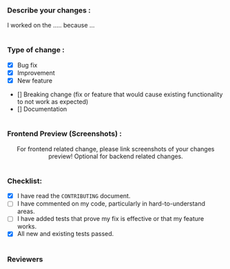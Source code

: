 ### Describe your changes :
<!-- Explain what you have done & tag your assigned issue !-->
I worked on the ..... because ...

#
### Type of change :
<!-- You should choose 1 option and delete options that aren't relevant -->
- [x] Bug fix
- [x] Improvement
- [x] New feature
- [] Breaking change (fix or feature that would cause existing functionality to not work as expected)
- [] Documentation

#
### Frontend Preview (Screenshots) :
<p align="center">For frontend related change, please link screenshots of your changes preview! Optional for backend related changes.
</p>

#
### Checklist:
<!-- add an x in [] if done, don't mark items that you didn't do !-->
- [x] I have read the `CONTRIBUTING` document.
- [ ] I have commented on my code, particularly in hard-to-understand areas.
- [ ] I have added tests that prove my fix is effective or that my feature works.
- [x] All new and existing tests passed.

#
### Reviewers
<!-- Please see the contributing guidelines and then add your reviewer(s) !-->
<!--- OpenMetadata community thanks you for explaining your changes in detail !-->
<!--- If you are unsure of people to review your work, you can add anyone of these developers :) !-->
<!--- Frontend: @metadata/ui -->
<!--- Backend: @metadata/backend -->
<!--- Ingestion: @metadata/ingestion -->
